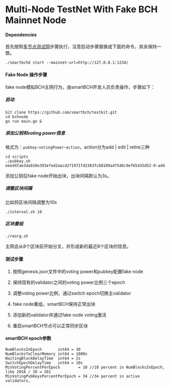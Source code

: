 # Multi-Node TestNet With Fake BCH Mainnet Node

#### Dependencies

首先按照[多节点测试网](./runmultinode.md)步骤执行，注意启动步骤替换成下面的命令，其余保持一致。

```
./smartbchd start --mainnet-url=http://127.0.0.1:1234/
```



#### Fake Node 操作步骤

fake node模拟BCH主网行为，由smartBCH开发人员负责操作，步骤如下：

##### 启动

```
Git clone https://github.com/smartbch/testkit.git
cd bchnode
go run main.go &
```

##### 添加公钥和voting power信息

格式为：`pubkey`-`votingPower`-`action`，action分为add | edit | retire三种

```
cd scripts
./pubkey.sh eeed4fae3da010e393efed2aacd271971fd2383fc68109a475d6c9ef65435d52-9-add
```

添加公钥后fake node开始出块，出块间隔默认为3s。

##### 调整区块间隔

比如将区块间隔调整为10s

```
./interval.sh 10
```

##### 区块重组

```
./reorg.sh
```

主网会从8个区块前开始分叉，并形成新的最近8个区块的信息。



#### 测试步骤

1. 按照genesis.json文件中的voting power和pubkey配置fake node

2. 保持现有的validator之间的voting power比例三个epoch
3. 调整voting power比例，通过switch epoch切换主validator
4. fake node重组，smartBCH保持正常出块
5. 添加新的validator并通过fake node voting激活
6. 重启smartBCH节点可以正常同步区块



#### smartBCH epoch参数

```
NumBlocksInEpoch       int64 = 30
NumBlocksToClearMemory int64 = 1000s
WaitingBlockDelayTime  int64 = 2s
SwitchEpochDelayTime   int64 = 10s
MinVotingPercentPerEpoch        = 10 //10 percent in NumBlocksInEpoch, like 2016 / 10 = 201
MinVotingPubKeysPercentPerEpoch = 34 //34 percent in active validators,
```

